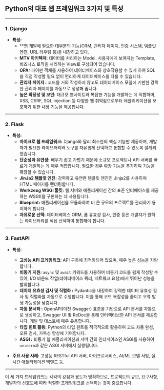 ## Python의 대표 웹 프레임워크 3가지 및 특성


---

### 1. Django

* **특성:**
    * **웹 개발에 필요한 대부분의 기능(ORM, 관리자 페이지, 인증 시스템, 템플릿 엔진, URL 라우팅 등)을 내장하고 있다.
    * **MTV  아키텍처:** 데이터를 처리하는 Model, 사용자에게 보여지는 Template, 비즈니스 로직을 처리하는 View로 구성되어 있습니다. 
    * **OPA:** 파이썬 객체를 사용하여 데이터베이스와 상호작용할 수 있게 하여 SQL을 직접 작성할 필요 없이 편리하게 데이터베이스를 다룰 수 있습니다.
    * **관리자 페이지 :** 코드를 거의 작성하지 않고도 데이터베이스 모델에 기반한 강력한 관리자 페이지를 자동으로 생성해 줍니다.
    * **높은 확장성 및 보안:** 대규모 웹사이트와 복잡한 기능을 개발하는 데 적합하며, XSS, CSRF, SQL Injection 등 다양한 웹 취약점으로부터 애플리케이션을 보호하기 위한 내장 기능을 제공합니다.


---

### 2. Flask

* **특성:**
    * **마이크로 웹 프레임워크:** Django와 달리 최소한의 핵심 기능만 제공하며, 개발자가 필요한 라이브러리와 도구를 자유롭게 선택하고 통합할 수 있도록 설계되었습니다. 
    * **단순성과 유연성:** 배우기 쉽고 가볍기 때문에 소규모 프로젝트나 API 서버를 빠르게 개발하는 데 매우 적합합니다. 필요한 경우 확장 기능을 추가하여 기능을 확장할 수 있습니다.
    * **JinJa2 템플릿 엔진:** 강력하고 유연한 템플릿 엔진인 Jinja2를 사용하여 HTML 페이지를 렌더링합니다.
    * **Werkzeug WSGI 툴킷:** 웹 서버와 애플리케이션 간의 표준 인터페이스를 제공하는 WSGI(를 구현하는 데 사용됩니다.
    * **Blueprint:** 애플리케이션을 모듈화하여 더 큰 규모의 프로젝트를 관리하기 용이하게 합니다.
    * **자유로운 선택:** 데이터베이스 ORM, 폼 유효성 검사, 인증 등은 개발자가 원하는 라이브러리를 직접 선택하여 통합해야 합니다.



---

### 3. FastAPI

* **특성:**
    * **고성능 API 프레임워크:**  API 구축에 최적화되어 있으며, 매우 높은 성능을 자랑합니다. 
    * **비동기 지원:** `async` 및 `await` 키워드를 사용하여 비동기 코드를 쉽게 작성할 수 있어, I/O 바운드 작업(데이터베이스 쿼리, 네트워크 요청)에서 뛰어난 성능을 발휘합니다.
    * **데이터 유효성 검사 및 직렬화 :** Pydantic을 내장하여 강력한 데이터 유효성 검사 및 직렬화를 자동으로 수행합니다. 이를 통해 코드 복잡성을 줄이고 오류 발생 가능성을 낮춥니다.
    * **자동 문서화 :** OpenAPI(이전 Swagger) 표준을 기반으로 API 문서를 자동으로 생성하고, Swagger UI 및 ReDoc을 통해 인터랙티브한 API 문서를 제공합니다. 개발 및 테스트에 매우 유용합니다.
    * **타입 힌트 활용:** Python의 타입 힌트를 적극적으로 활용하여 코드 자동 완성, 오류 검사, 가독성 향상에 기여합니다.
    * **ASGI :** 비동기 웹 애플리케이션과 서버 간의 인터페이스인 ASGI를 사용하여 `uvicorn`과 같은 ASGI 서버에서 실행됩니다.

* **주요 사용 사례:** 고성능 RESTful API 서버, 마이크로서비스, AI/ML 모델 서빙, 실시간 애플리케이션 백엔드 등.

---

이 세 가지 프레임워크는 각각의 강점과 용도가 명확하므로, 프로젝트의 규모, 요구사항, 개발자의 선호도에 따라 적절한 프레임워크를 선택하는 것이 중요합니다.
